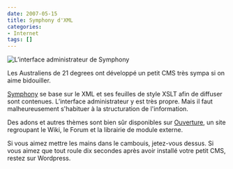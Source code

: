 ```yaml
---
date: 2007-05-15
title: Symphony d'XML
categories:
- Internet
tags: []
---
```

<img src="https://dlgjp9x71cipk.cloudfront.net/2007/05/symphony.png" alt="L’interface administrateur de Symphony" />

Les Australiens de 21 degrees ont développé un petit CMS très sympa si on aime bidouiller.

<a href="https://21degrees.com.au/products/symphony/" title="Le site de Symphony">Symphony</a> se base sur le XML et ses feuilles de style XSLT afin de diffuser sont contenues. L’interface administrateur y est très propre. Mais il faut malheureusement s'habituer à la structuration de l'information.

Des adons et autres thèmes sont bien sûr disponibles sur <a href="https://overture21.com/" title="Le site d'Ouverture">Ouverture</a>, un site regroupant le Wiki, le Forum et la librairie de module externe.

Si vous aimez mettre les mains dans le cambouis, jetez-vous dessus.
Si vous aimez que tout roule dix secondes après avoir installé votre petit CMS, restez sur Wordpress.
